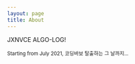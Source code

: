 ```yaml
---
layout: page
title: About
---
```


<a img src="https://user-images.githubusercontent.com/37402072/124953068-c493f080-e04f-11eb-99fb-33366bb093d9.png">
</a>

<p class="message">
  JXNVCE ALGO-LOG! 
</p>

<small>
  Starting from July 2021, 코딩바보 탈출하는 그 날까지...
</small>

